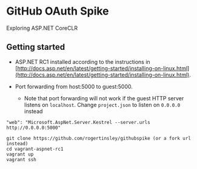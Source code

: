 # GitHub OAuth Spike

Exploring ASP.NET CoreCLR

## Getting started

* ASP.NET RC1 installed according to the instructions in [http://docs.asp.net/en/latest/getting-started/installing-on-linux.html](http://docs.asp.net/en/latest/getting-started/installing-on-linux.html).

* Port forwarding from host:5000 to guest:5000.
    * Note that port forwarding will not work if the guest HTTP server listens on `localhost`. Change `project.json` to listen on `0.0.0.0` instead

```
"web": "Microsoft.AspNet.Server.Kestrel --server.urls http://0.0.0.0:5000"
```

```
git clone https://github.com/rogertinsley/githubspike (or a fork url instead)
cd vagrant-aspnet-rc1
vagrant up
vagrant ssh
```
